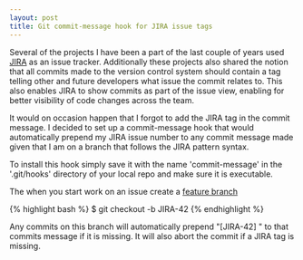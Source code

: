 ```yaml
---
layout: post
title: Git commit-message hook for JIRA issue tags
---
```


Several of the projects I have been a part of the last couple of years used [JIRA](https://www.atlassian.com/JIRA) as an issue tracker. Additionally these projects also shared the notion that all commits made to the version control system should contain a tag telling other and future developers what issue the commit relates to. This also enables JIRA to show commits as part of the issue view, enabling for better visibility of code changes across the team.

It would on occasion happen that I forgot to add the JIRA tag in the commit message. I decided to set up a commit-message hook that would automatically prepend my JIRA issue number to any commit message made given that I am on a branch that follows the JIRA pattern syntax.

<script src="https://gist.github.com/kenglxn/8295565.js">
</script>
To install this hook simply save it with the name 'commit-message' in the '.git/hooks' directory of your local repo and make sure it is executable.

The when you start work on an issue create a [feature branch]()

{% highlight bash %}
$ git checkout -b JIRA-42
{% endhighlight %}

Any commits on this branch will automatically prepend "\[JIRA-42\] " to that commits message if it is missing. It will also abort the commit if a JIRA tag is missing.
